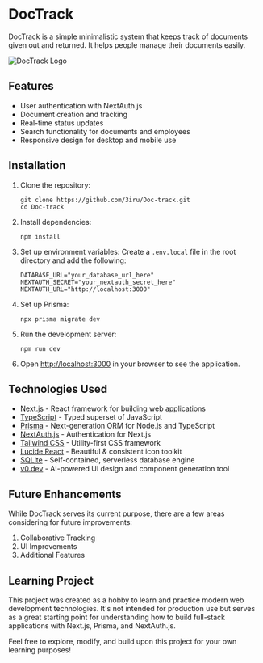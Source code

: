 # DocTrack

DocTrack is a simple minimalistic system that keeps track of documents given out and returned. It helps people manage their documents easily.

![DocTrack Logo](https://i.imgur.com/uvMV31m.png)

## Features

- User authentication with NextAuth.js
- Document creation and tracking
- Real-time status updates
- Search functionality for documents and employees
- Responsive design for desktop and mobile use

## Installation

1. Clone the repository:
   ```
   git clone https://github.com/3iru/Doc-track.git
   cd Doc-track
   ```

2. Install dependencies:
   ```
   npm install
   ```

3. Set up environment variables:
   Create a `.env.local` file in the root directory and add the following:
   ```
   DATABASE_URL="your_database_url_here"
   NEXTAUTH_SECRET="your_nextauth_secret_here"
   NEXTAUTH_URL="http://localhost:3000"
   ```

4. Set up Prisma:
   ```
   npx prisma migrate dev
   ```

5. Run the development server:
   ```
   npm run dev
   ```

6. Open [http://localhost:3000](http://localhost:3000) in your browser to see the application.


## Technologies Used

- [Next.js](https://nextjs.org/) - React framework for building web applications
- [TypeScript](https://www.typescriptlang.org/) - Typed superset of JavaScript
- [Prisma](https://www.prisma.io/) - Next-generation ORM for Node.js and TypeScript
- [NextAuth.js](https://next-auth.js.org/) - Authentication for Next.js
- [Tailwind CSS](https://tailwindcss.com/) - Utility-first CSS framework
- [Lucide React](https://lucide.dev/) - Beautiful & consistent icon toolkit
- [SQLite](https://www.sqlite.org/) - Self-contained, serverless database engine
- [v0.dev](https://v0.dev/) - AI-powered UI design and component generation tool


## Future Enhancements

While DocTrack serves its current purpose, there are a few areas considering for future improvements:

1. Collaborative Tracking
2. UI Improvements
3. Additional Features

## Learning Project

This project was created as a hobby to learn and practice modern web development technologies. It's not intended for production use but serves as a great starting point for understanding how to build full-stack applications with Next.js, Prisma, and NextAuth.js.

Feel free to explore, modify, and build upon this project for your own learning purposes!


